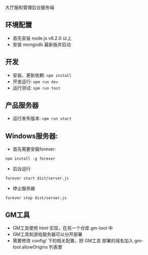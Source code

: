 大厅服和管理后台服务端

## 环境配置
* 首先安装 node.js v6.2.0 以上
* 安装 mongodb 最新版并启动

## 开发
* 安装、更新依赖: `npm install`
* 开发运行: `npm run dev`
* 运行测试: `npm run test`

## 产品服务器
* 运行发布版本: `npm run start`

## Windows服务器:
* 首先需要安裝forever:
```
npm install -g forever
```

* 后台运行
```
forever start dist/server.js
```

* 停止服务器
```
forever stop dist/server.js
```

## GM工具
* GM工具使用 html 实现，在另一个仓库 gm-tool 中
* GM工具和游戏服务器可以分开部署
* 需要修改 config/ 下的相关配置，把 GM工具 部署的域名加入 gm-tool.allowOrigins 列表里
